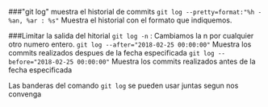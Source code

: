 
###"git log" muestra el historial de commits
`git log --pretty=format:"%h - %an, %ar : %s"`
Muestra el historial con el formato que indiquemos.

###Limitar la salida del hitorial
`git log -n` : Cambiamos la n por cualquier otro numero entero.
`git log --after="2018-02-25 00:00:00"` Muestra los commits realizados despues de la fecha especificada
`git log --before="2018-02-25 00:00:00"` Muestra los commits realizados antes de la fecha especificada

Las banderas del comando `git log` se pueden usar juntas segun nos convenga
